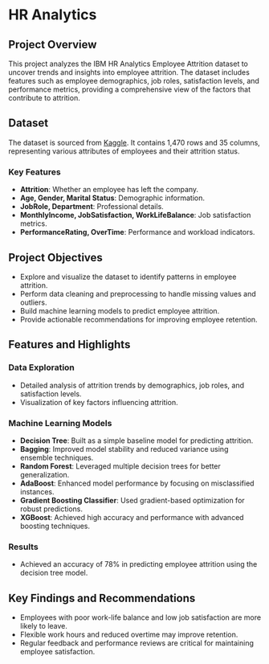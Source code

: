 # HR Analytics

## Project Overview
This project analyzes the IBM HR Analytics Employee Attrition dataset to uncover trends and insights into employee attrition. The dataset includes features such as employee demographics, job roles, satisfaction levels, and performance metrics, providing a comprehensive view of the factors that contribute to attrition. 

## Dataset
The dataset is sourced from [Kaggle](https://www.kaggle.com/datasets/pavansubhasht/ibm-hr-analytics-attrition-dataset/data). It contains 1,470 rows and 35 columns, representing various attributes of employees and their attrition status.

### Key Features
- **Attrition**: Whether an employee has left the company.
- **Age, Gender, Marital Status**: Demographic information.
- **JobRole, Department**: Professional details.
- **MonthlyIncome, JobSatisfaction, WorkLifeBalance**: Job satisfaction metrics.
- **PerformanceRating, OverTime**: Performance and workload indicators.

## Project Objectives
- Explore and visualize the dataset to identify patterns in employee attrition.
- Perform data cleaning and preprocessing to handle missing values and outliers.
- Build machine learning models to predict employee attrition.
- Provide actionable recommendations for improving employee retention.


## Features and Highlights
### Data Exploration
- Detailed analysis of attrition trends by demographics, job roles, and satisfaction levels.
- Visualization of key factors influencing attrition.

### Machine Learning Models
- **Decision Tree**: Built as a simple baseline model for predicting attrition.
- **Bagging**: Improved model stability and reduced variance using ensemble techniques.
- **Random Forest**: Leveraged multiple decision trees for better generalization.
- **AdaBoost**: Enhanced model performance by focusing on misclassified instances.
- **Gradient Boosting Classifier**: Used gradient-based optimization for robust predictions.
- **XGBoost**: Achieved high accuracy and performance with advanced boosting techniques.


### Results
- Achieved an accuracy of 78% in predicting employee attrition using the decision tree model.


## Key Findings and Recommendations
- Employees with poor work-life balance and low job satisfaction are more likely to leave.
- Flexible work hours and reduced overtime may improve retention.
- Regular feedback and performance reviews are critical for maintaining employee satisfaction.
